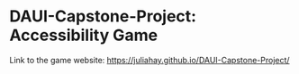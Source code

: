 # DAUI-Capstone-Project: Accessibility Game

Link to the game website: https://juliahay.github.io/DAUI-Capstone-Project/
